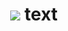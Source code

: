<h1 align="center">
  <img src="[https://raw.githubusercontent.com/WorldOFWindows/RubenOS/main/rubenos_banner.png](https://raw.githubusercontent.com/WorldOFWindows/RubenOS/main/rubenos_banner.png?token=GHSAT0AAAAAACDVORS62MXJIACUG6QKZD5EZECAKJA)" "width="100"  "style="border-radius: 20px"></a>
text

